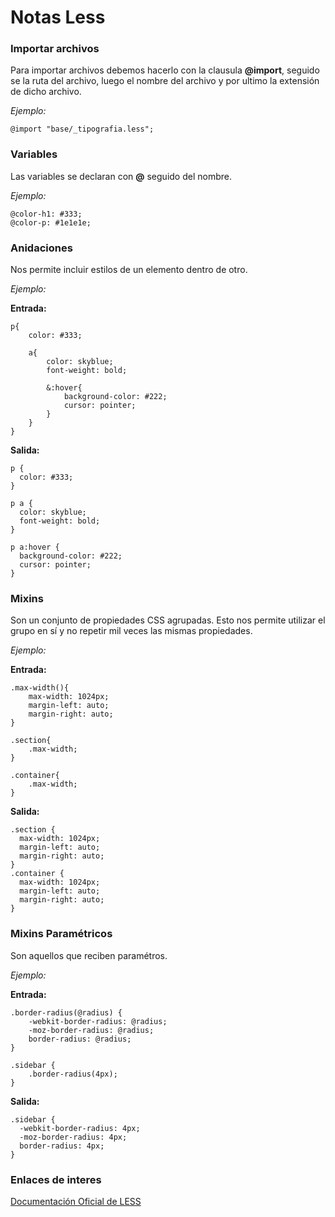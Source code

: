 # Notas Less #


### Importar archivos ###

Para importar archivos debemos hacerlo con la clausula **@import**, seguido se la ruta del archivo, luego el nombre del archivo y por ultimo la extensión de dicho archivo.

*Ejemplo:* <br>

`@import "base/_tipografia.less";`


### Variables ###

Las variables se declaran con **@** seguido del nombre.

*Ejemplo:* <br>

~~~
@color-h1: #333;
@color-p: #1e1e1e;
~~~


### Anidaciones ###

Nos permite incluir estilos de un elemento dentro de otro.

*Ejemplo:* <br>

**Entrada:**

~~~
p{
	color: #333;

	a{
		color: skyblue;
		font-weight: bold;

		&:hover{
			background-color: #222;
			cursor: pointer;			
		}
	}
}
~~~

**Salida:**

~~~
p {
  color: #333;
}

p a {
  color: skyblue;
  font-weight: bold;
}

p a:hover {
  background-color: #222;
  cursor: pointer;
}
~~~


### Mixins ###

Son un conjunto de propiedades CSS agrupadas. Esto nos permite utilizar el grupo en sí y no repetir mil veces las mismas propiedades.

*Ejemplo:* <br>

**Entrada:**

~~~
.max-width(){
	max-width: 1024px;
	margin-left: auto;
	margin-right: auto;
}

.section{
	.max-width;
}

.container{
	.max-width;
}
~~~

**Salida:**

~~~
.section {
  max-width: 1024px;
  margin-left: auto;
  margin-right: auto;
}
.container {
  max-width: 1024px;
  margin-left: auto;
  margin-right: auto;
}
~~~


### Mixins Paramétricos ###

Son aquellos que reciben paramétros.

*Ejemplo:* <br>

**Entrada:**

~~~
.border-radius(@radius) {
	-webkit-border-radius: @radius;
	-moz-border-radius: @radius;
	border-radius: @radius;
}
 
.sidebar {
	.border-radius(4px);
}
~~~

**Salida:**

~~~
.sidebar {
  -webkit-border-radius: 4px;
  -moz-border-radius: 4px;
  border-radius: 4px;
}
~~~




### Enlaces de interes ###

[Documentación Oficial de LESS](http://lesscss.org/)
